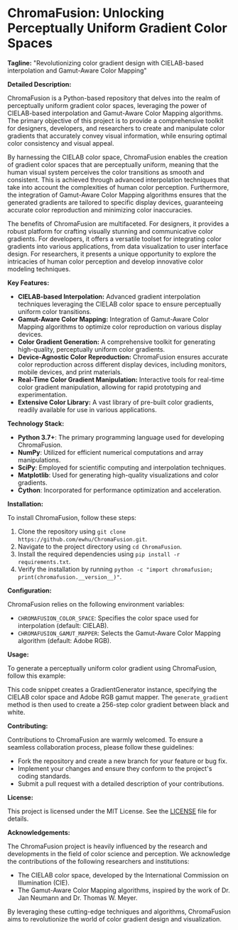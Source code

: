 **ChromaFusion: Unlocking Perceptually Uniform Gradient Color Spaces**
===============================================================

**Tagline:** "Revolutionizing color gradient design with CIELAB-based interpolation and Gamut-Aware Color Mapping"

**Detailed Description:**

ChromaFusion is a Python-based repository that delves into the realm of perceptually uniform gradient color spaces, leveraging the power of CIELAB-based interpolation and Gamut-Aware Color Mapping algorithms. The primary objective of this project is to provide a comprehensive toolkit for designers, developers, and researchers to create and manipulate color gradients that accurately convey visual information, while ensuring optimal color consistency and visual appeal.

By harnessing the CIELAB color space, ChromaFusion enables the creation of gradient color spaces that are perceptually uniform, meaning that the human visual system perceives the color transitions as smooth and consistent. This is achieved through advanced interpolation techniques that take into account the complexities of human color perception. Furthermore, the integration of Gamut-Aware Color Mapping algorithms ensures that the generated gradients are tailored to specific display devices, guaranteeing accurate color reproduction and minimizing color inaccuracies.

The benefits of ChromaFusion are multifaceted. For designers, it provides a robust platform for crafting visually stunning and communicative color gradients. For developers, it offers a versatile toolset for integrating color gradients into various applications, from data visualization to user interface design. For researchers, it presents a unique opportunity to explore the intricacies of human color perception and develop innovative color modeling techniques.

**Key Features:**

* **CIELAB-based Interpolation:** Advanced gradient interpolation techniques leveraging the CIELAB color space to ensure perceptually uniform color transitions.
* **Gamut-Aware Color Mapping:** Integration of Gamut-Aware Color Mapping algorithms to optimize color reproduction on various display devices.
* **Color Gradient Generation:** A comprehensive toolkit for generating high-quality, perceptually uniform color gradients.
* **Device-Agnostic Color Reproduction:** ChromaFusion ensures accurate color reproduction across different display devices, including monitors, mobile devices, and print materials.
* **Real-Time Color Gradient Manipulation:** Interactive tools for real-time color gradient manipulation, allowing for rapid prototyping and experimentation.
* **Extensive Color Library:** A vast library of pre-built color gradients, readily available for use in various applications.

**Technology Stack:**

* **Python 3.7+**: The primary programming language used for developing ChromaFusion.
* **NumPy**: Utilized for efficient numerical computations and array manipulations.
* **SciPy**: Employed for scientific computing and interpolation techniques.
* **Matplotlib**: Used for generating high-quality visualizations and color gradients.
* **Cython**: Incorporated for performance optimization and acceleration.

**Installation:**

To install ChromaFusion, follow these steps:

1. Clone the repository using `git clone https://github.com/ewhu/ChromaFusion.git`.
2. Navigate to the project directory using `cd ChromaFusion`.
3. Install the required dependencies using `pip install -r requirements.txt`.
4. Verify the installation by running `python -c "import chromafusion; print(chromafusion.__version__)"`.

**Configuration:**

ChromaFusion relies on the following environment variables:

* `CHROMAFUSION_COLOR_SPACE`: Specifies the color space used for interpolation (default: CIELAB).
* `CHROMAFUSION_GAMUT_MAPPER`: Selects the Gamut-Aware Color Mapping algorithm (default: Adobe RGB).

**Usage:**

To generate a perceptually uniform color gradient using ChromaFusion, follow this example:

This code snippet creates a GradientGenerator instance, specifying the CIELAB color space and Adobe RGB gamut mapper. The `generate_gradient` method is then used to create a 256-step color gradient between black and white.

**Contributing:**

Contributions to ChromaFusion are warmly welcomed. To ensure a seamless collaboration process, please follow these guidelines:

* Fork the repository and create a new branch for your feature or bug fix.
* Implement your changes and ensure they conform to the project's coding standards.
* Submit a pull request with a detailed description of your contributions.

**License:**

This project is licensed under the MIT License. See the [LICENSE](https://github.com/ewhu/ChromaFusion/blob/main/LICENSE) file for details.

**Acknowledgements:**

The ChromaFusion project is heavily influenced by the research and developments in the field of color science and perception. We acknowledge the contributions of the following researchers and institutions:

* The CIELAB color space, developed by the International Commission on Illumination (CIE).
* The Gamut-Aware Color Mapping algorithms, inspired by the work of Dr. Jan Neumann and Dr. Thomas W. Meyer.

By leveraging these cutting-edge techniques and algorithms, ChromaFusion aims to revolutionize the world of color gradient design and visualization.